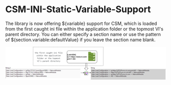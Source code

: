 # CSM-INI-Static-Variable-Support

The library is now offering ${variable} support for CSM, which is loaded from the first caught ini file within the application folder or the topmost VI's parent directory. You can either specify a section name or use the pattern of ${section.variable:defaultValue} if you leave the section name blank.

![image](.github/CSM-INI-Static-Variable-Support.png)